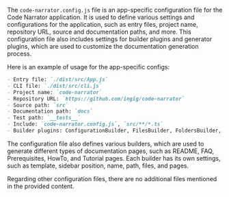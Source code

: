The `code-narrator.config.js` file is an app-specific configuration file for the Code Narrator application. It is used to define various settings and configurations for the application, such as entry files, project name, repository URL, source and documentation paths, and more. This configuration file also includes settings for builder plugins and generator plugins, which are used to customize the documentation generation process.

Here is an example of usage for the app-specific configs:

```markdown
- Entry file: `./dist/src/App.js`
- CLI file: `./dist/src/cli.js`
- Project name: `code-narrator`
- Repository URL: `https://github.com/ingig/code-narrator`
- Source path: `src`
- Documentation path: `docs`
- Test path: `__tests__`
- Include: `code-narrator.config.js`, `src/**/*.ts`
- Builder plugins: ConfigurationBuilder, FilesBuilder, FoldersBuilder, UserDefinedBuilder
```

The configuration file also defines various builders, which are used to generate different types of documentation pages, such as README, FAQ, Prerequisites, HowTo, and Tutorial pages. Each builder has its own settings, such as template, sidebar position, name, path, files, and pages.

Regarding other configuration files, there are no additional files mentioned in the provided content.